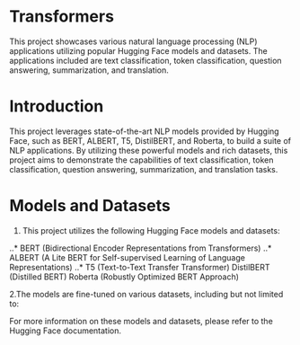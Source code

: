 # Transformers
This project showcases various natural language processing (NLP) applications utilizing popular Hugging Face models and datasets. The applications included are text classification, token classification, question answering, summarization, and translation.

# Introduction
This project leverages state-of-the-art NLP models provided by Hugging Face, such as BERT, ALBERT, T5, DistilBERT, and Roberta, to build a suite of NLP applications. By utilizing these powerful models and rich datasets, this project aims to demonstrate the capabilities of text classification, token classification, question answering, summarization, and translation tasks.

# Models and Datasets
1. This project utilizes the following Hugging Face models and datasets:

..* BERT (Bidirectional Encoder Representations from Transformers)
..* ALBERT (A Lite BERT for Self-supervised Learning of Language Representations)
..* T5 (Text-to-Text Transfer Transformer)
DistilBERT (Distilled BERT)
Roberta (Robustly Optimized BERT Approach)

2.The models are fine-tuned on various datasets, including but not limited to:

For more information on these models and datasets, please refer to the Hugging Face documentation.
